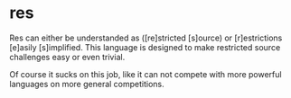 # res
Res can either be understanded as ([re]stricted [s]ource) or [r]estrictions [e]asily [s]implified. This language is designed to make restricted source challenges easy or even trivial.

Of course it sucks on this job, like it can not compete with more powerful languages on more general competitions.
